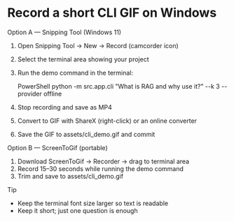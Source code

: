 # Record a short CLI GIF on Windows

Option A — Snipping Tool (Windows 11)
1) Open Snipping Tool → New → Record (camcorder icon)
2) Select the terminal area showing your project
3) Run the demo command in the terminal:
   
   PowerShell
   python -m src.app.cli "What is RAG and why use it?" --k 3 --provider offline
   
4) Stop recording and save as MP4
5) Convert to GIF with ShareX (right-click) or an online converter
6) Save the GIF to assets/cli_demo.gif and commit

Option B — ScreenToGif (portable)
1) Download ScreenToGif → Recorder → drag to terminal area
2) Record 15–30 seconds while running the demo command
3) Trim and save to assets/cli_demo.gif

Tip
- Keep the terminal font size larger so text is readable
- Keep it short; just one question is enough
